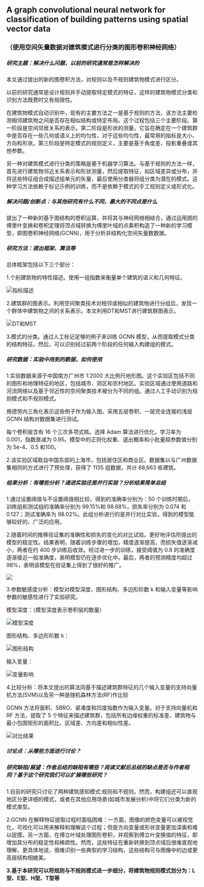 ## A graph convolutional neural network for classification of building patterns using spatial vector data

### （使用空间矢量数据对建筑模式进行分类的图形卷积神经网络）

##### **研究主题：解决什么问题，以前的研究通常是怎样解决的**

本文通过提出的新的图卷积方法，对规则以及不规则建筑物模式进行区分。

以前的研究通常是设计规则并手动提取特定模式的特征，这样的建筑物模式分类和识别方法既费时又有局限性。

在建筑物模式自动识别中，现有的主要方法之一是基于规则的方法，该方法主要检测相邻建筑物之间是否存在相似结构或特定布局。这个过程包括三个主要阶段。第一阶段是空间邻居关系的表示。第二阶段是形状的测量，它旨在确定在一个建筑群中是否存在一些几何或语义上的均匀性，对于这些均匀性，最常用的指标是大小、方向和形状。第三阶段是特定模式的规则定义，主要是基于角度差、投影重叠或其他参数。

另一种对建筑模式进行分类的策略是基于机器学习算法。与基于规则的方法一样，首先进行建筑物邻近关系表示和形状测量，然后提取特征，如区域差异或分布，并将这些特征组合成描述组单元的矢量，最后使用分类器将组分类为潜在的模式。这种学习方法依赖于标记示例的训练，而不是依赖于模式的手工规则定义或形式化。



##### **解决问题/创新点：与其他研究有什么不同，最大的不同点是什么**

提出了一种新的基于图结构的卷积运算，并将其与神经网络相结合，通过运用图的傅里叶变换和卷积定理将顶点域转换为傅里叶域的点乘积构造了一种新的学习模型，即图卷积神经网络(GCNN)，用于分析非结构化空间矢量数数据。

 

#####  **研究方法：提出框架、算法等**

 总体框架包括以下三个部分：

1.个别建筑物的特性描述。使用一组指数来衡量单个建筑的语义和几何特征。

![指标描述](Snipaste_2019-09-22_19-30-48.jpg)



2.建筑群的图表示。利用空间聚类技术对相邻或相似的建筑物进行分组后，发现一个群体中建筑物之间的关系表示。本文利用DT和MST进行建筑群图表示。

![DT和MST](Snipaste_2019-09-24_19-23-56.jpg)



3.模式的分类。通过人工标记足够的例子来训练 GCNN 模型，从而提取模式分类的结构特征。然后，可以识别经过前两个阶段的任何输入构建组的模式。



##### **研究数据：实验中用到的数据，如何使用**

1.实验数据来源于中国南方广州市 1:2000 大比例尺地形图。这个实验区包括不同的图形和地理特征的地区，包括城市、郊区和农村地区。实验区域通过使用道路和河流网络以及基于邻近性的空间聚类技术被分为不同的组。通过人工手动识别为规则模式和不规则模式。

用德劳内三角化表示这些例子作为输入图。采用五层卷积、一层完全连接的浅层 GCNN 结构对数据集进行测试。

每个卷积层含有 16 个三次多项式核。选择 Adam 算法进行优化，学习率为 0.001，指数衰减为 0.95。模型中的正则化权重、退出概率和小批量超参数值分别为 5e-4、0.5 和100。



2.该实验区域取自中国东部的上海市，包括居住区和商业区。数据集以与广州数据集相同的方式进行了预处理，获得了 1135 组数据，共计 68,663 栋建筑。

 

##### **结果分析：有哪些分析？递进实验还是并行实验？分析结果简单总结**

 1.通过设置阈值与不设置阈值相比较，得到的准确率分别为：50 个训练时期后，训练组和测试组的准确率分别为 99.15%和 98.68%，损失率分别为 0.074 和 0.127；测试准确率为 98.02%。此组分析进行的是并行对比实验，得到的模型能够较好的、广泛的应用。



 2.随着时间的推移验证集的准确性和损失的变化的对比试验。更好地评估所提出的模型的稳定性。结果表明，随着训练步骤的增加，精度逐渐提高，而损失值逐渐减小，两者在约 400 步训练后收敛。经过进一步的训练，接受阈值为 0.8 的准确度逐渐接近一般准确度，表明模型仍在逐步优化中。最后，两者的预测精度均超过 98%，表明该模型在验证集上得到了很好的推广。

 ![](Snipaste_2019-09-25_09-45-10.jpg)



3.参数敏感度分析：模型对模型深度、图形结构、多边形阶数 k 和输入变量等影响参数的敏感性进行了实验研究。

模型深度：（模型深度表示卷积层的数量）

![模型深度](Snipaste_2019-09-25_10-06-07.jpg)

图形结构、多边形阶数 k：

![图形结构](Snipaste_2019-09-25_10-05-13.jpg)

输入变量：

![变量影响](Snipaste_2019-09-25_10-07-38.jpg)



4.比较分析：将本文提出的算法同基于描述建筑群特征的几个输入变量的支持向量机方法(SVM)以及另一种是随机森林方法(RF)作比较

GCNN 方法将面积、SBRO、紧凑度和凹度指数作为输入变量。对于支持向量机和 RF 方法，提取了 5 个特征来描述建筑群，包括所有边缘权重的标准差、建筑物与最小包围矩形的面积比、区域差、方向差和相似性差。

![对比结果](Snipaste_2019-09-25_10-17-21.jpg)



#####  **讨论点：从哪些方面进行讨论？**

 

 

 

##### **研究缺陷/展望：作者总结的缺陷有哪些？阅读文献后总结的缺点是否与作者相同？基于这个研究我们可以扩展哪些研究？**

1.目前的研究只讨论了两种建筑感知模式:规则和不规则。然而，构建组还可以直观地区分更详细的模式，或者在其他应用场景(如城市发展分析)中将它们分类为新的模式类型。

2.GCNN 在解释特征提取过程时面临困难：一方面，图像的颜色变量可以被视觉化，可视化可以用来解释和理解这个过程；但是方向变量或形状变量更加深奥和难以捉摸。另一方面，在傅立叶域处理图形卷积，并观察到傅立叶变换值的特征，即增加其分布的稳定性和稀疏性。然而，这些特征在重新转换到顶点域后很难直观地理解，更具体地说，很难识别一些典型的学习结构，这些结构可与图像中的边或更高层结构相媲美。



**3.基于本研究可以将规则与不规则模式进一步细分，将建筑物规则模式划分为：L型、E型、H型、T型等**













